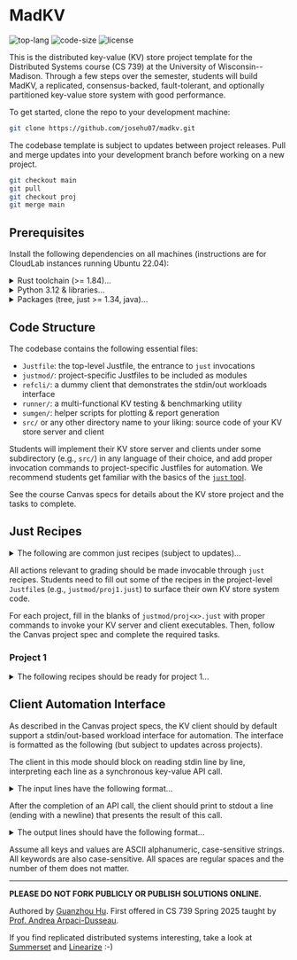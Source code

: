 # MadKV

![top-lang](https://img.shields.io/github/languages/top/josehu07/madkv?color=darkorange)
![code-size](https://img.shields.io/github/languages/code-size/josehu07/madkv?color=steelblue)
![license](https://img.shields.io/github/license/josehu07/madkv?color=green)

This is the distributed key-value (KV) store project template for the Distributed Systems course (CS 739) at the University of Wisconsin--Madison. Through a few steps over the semester, students will build MadKV, a replicated, consensus-backed, fault-tolerant, and optionally partitioned key-value store system with good performance.

To get started, clone the repo to your development machine:

```bash
git clone https://github.com/josehu07/madkv.git
```

The codebase template is subject to updates between project releases. Pull and merge updates into your development branch before working on a new project.

```bash
git checkout main
git pull
git checkout proj
git merge main
```

## Prerequisites

Install the following dependencies on all machines (instructions are for CloudLab instances running Ubuntu 22.04):

<details>
<summary>Rust toolchain (>= 1.84)...</summary>
<p></p>

```bash
# rustc & cargo, etc.
curl --proto '=https' --tlsv1.2 -sSf https://sh.rustup.rs | sh
```

</details>

<details>
<summary>Python 3.12 & libraries...</summary>
<p></p>

```bash
# pyenv
curl https://pyenv.run | bash
tee -a $HOME/.bashrc <<EOF
export PYENV_ROOT="\$HOME/.pyenv"
command -v pyenv >/dev/null || export PATH="\$PYENV_ROOT/bin:\$PATH"
eval "\$(pyenv init -)"
EOF
source $HOME/.bashrc

# python 3.12
sudo apt update
sudo apt install libssl-dev zlib1g-dev
pyenv install 3.12
pyenv global 3.12

# pip packages
pip3 install numpy matplotlib termcolor
```

</details>

<details>
<summary>Packages (tree, just >= 1.34, java)...</summary>
<p></p>

```bash
# add just gpg
wget -qO - 'https://proget.makedeb.org/debian-feeds/prebuilt-mpr.pub' | gpg --dearmor | sudo tee /usr/share/keyrings/prebuilt-mpr-archive-keyring.gpg 1> /dev/null
echo "deb [arch=all,$(dpkg --print-architecture) signed-by=/usr/share/keyrings/prebuilt-mpr-archive-keyring.gpg] https://proget.makedeb.org prebuilt-mpr $(lsb_release -cs)" | sudo tee /etc/apt/sources.list.d/prebuilt-mpr.list

# apt install
sudo apt update
sudo apt install tree just default-jre liblog4j2-java
```

</details>

## Code Structure

The codebase contains the following essential files:

* `Justfile`: the top-level Justfile, the entrance to `just` invocations
* `justmod/`: project-specific Justfiles to be included as modules
* `refcli/`: a dummy client that demonstrates the stdin/out workloads interface
* `runner/`: a multi-functional KV testing & benchmarking utility
* `sumgen/`: helper scripts for plotting & report generation
* `src/` or any other directory name to your liking: source code of your KV store server and client

Students will implement their KV store server and clients under some subdirectory (e.g., `src/`) in any language of their choice, and add proper invocation commands to project-specific Justfiles for automation. We recommend students get familiar with the basics of the [`just` tool](https://github.com/casey/just).

See the course Canvas specs for details about the KV store project and the tasks to complete.

## Just Recipes

<details>
<summary>The following are common just recipes (subject to updates)...</summary>
<p></p>

List `just` recipes (of a module):

```bash
just [module]
```

List all files in the codebase as a tree:

```bash
just tree
```

Build the provided utilities:

```bash
just utils::build
```

Clean the build of provided utilities:

```bash
just utils::clean
```

Fetch the YCSB benchmark to `ycsb/`:

```bash
just utils::ycsb
```

</details>

All actions relevant to grading should be made invocable through `just` recipes. Students need to fill out some of the recipes in the project-level `Justfile`s (e.g., `justmod/proj1.just`) to surface their own KV store system code.

For each project, fill in the blanks of `justmod/proj<x>.just` with proper commands to invoke your KV server and client executables. Then, follow the Canvas project spec and complete the required tasks.

### Project 1

<details>
<summary>The following recipes should be ready for project 1...</summary>
<p></p>

Install extra dependencies of your KV system code if any (e.g., protobuf compiler):

```bash
just p1::deps
```

Build or clean your KV store executables:

```bash
just p1::build
just p1::clean
```

Launch the KV store server process, listening on address:

```bash
just p1::server <listen_addr>
```

Run a KV store client process in stdin/out workload automation mode, connecting to server at address:

```bash
just p1::client <server_addr>
```

Run a student-provided testcase demonstration client:

```bash
just p1::test<n> <server_addr>
```

Kill all processes relevant to your KV store system:

```bash
just p1::kill
```

Once these recipes are correctly supplied, the following higher-level recipes will be runnable.

Launch the long-running KV store server:

```bash
just p1::service <listen_addr>
```

Run a student-provided testcase and record outputs to `/tmp/madkv-p1/tests/`:

```bash
just p1::testcase <num> <server_addr>
```

Run fuzz testing with given configuration and record outputs to `/tmp/madkv-p1/fuzz/`:

```bash
just p1::fuzz <num_clients> <conflict ("yes" or "no")> <server_addr>
```

Run YCSB benchmarking with given configuration and record outputs to `/tmp/madkv-p1/bench/`:

```bash
just p1::bench <num_clients> <workload ("a" to "f")> <server_addr>
```

Generate a report template at `report/proj1.md` from saved results under `/tmp/madkv-p1/`:

```bash
just p1::report
```

This command first prints a list of testing & benchmarking configurations you need to run and get outputs. Once all outputs are ready under `/tmp/madkv-p1/`, it generates the report template and plots selected performance results. Download the `report/` directory (which includes generated plots) and make your edits to the report.

</details>

## Client Automation Interface

As described in the Canvas project specs, the KV client should by default support a stdin/out-based workload interface for automation. The interface is formatted as the following (but subject to updates across projects).

The client in this mode should block on reading stdin line by line, interpreting each line as a synchronous key-value API call.

<details>
<summary>The input lines have the following format...</summary>
<p></p>

```text
PUT <key> <value>
SWAP <key> <value>
GET <key>
DELETE <key>
SCAN <key123> <key456>
STOP  # stop reading stdin, exit
```

</details>

After the completion of an API call, the client should print to stdout a line (ending with a newline) that presents the result of this call.

<details>
<summary>The output lines should have the following format...</summary>
<p></p>

```text
PUT <key> found
PUT <key> not_found
SWAP <key> <old_value>
SWAP <key> null  # if not found
GET <key> <value>
GET <key> null   # if not found
DELETE <key> found
DELETE <key> not_found
SCAN <key123> <key456> BEGIN
  <key127> <valuea>
  <key299> <valueb>
  <key456> <valuec>
SCAN END
STOP  # confirm STOP before exit
```

</details>

Assume all keys and values are ASCII alphanumeric, case-sensitive strings. All keywords are also case-sensitive. All spaces are regular spaces and the number of them does not matter.

---

**PLEASE DO NOT FORK PUBLICLY OR PUBLISH SOLUTIONS ONLINE.**

Authored by [Guanzhou Hu](https://josehu.com). First offered in CS 739 Spring 2025 taught by [Prof. Andrea Arpaci-Dusseau](https://pages.cs.wisc.edu/~dusseau/).

If you find replicated distributed systems interesting, take a look at [Summerset](https://github.com/josehu07/summerset) and [Linearize](https://github.com/josehu07/linearize) :-)
